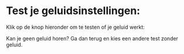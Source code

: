 # Test je geluidsinstellingen:

Klik op de knop hieronder om te testen of je geluid werkt:

<test-sound file='/boubakiki/A01.mp3' />

Kan je geen geluid horen? Ga dan terug en kies een andere test zonder geluid.

<nextbutton></nextbutton>
